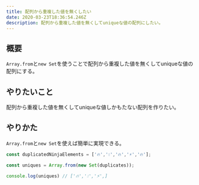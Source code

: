 ```yaml
---
title: 配列から重複した値を無くしたい
date: 2020-03-23T18:36:54.246Z
description: 配列から重複した値を無くしてuniqueな値の配列にしたい。
---
```

## 概要
`Array.from`と`new Set`を使うことで配列から重複した値を無くしてuniqueな値の配列にする。

## やりたいこと
配列から重複した値を無くしてuniqueな値しかもたない配列を作りたい。

## やりかた
`Array.from`と`new Set`を使えば簡単に実現できる。
```javaScript
const duplicatedNinjaElements = ['🔥','💧','🔥','⚡️','🔥'];

const uniques = Array.from(new Set(duplicates));

console.log(uniques) // ['🔥','💧','⚡️',]

```
